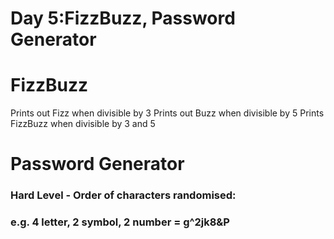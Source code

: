 # Day 5:FizzBuzz, Password Generator
# FizzBuzz
Prints out Fizz when divisible by 3 
Prints out Buzz when divisible by 5
Prints FizzBuzz when divisible by 3 and 5

# Password Generator
### Hard Level - Order of characters randomised:
### e.g. 4 letter, 2 symbol, 2 number = g^2jk8&P